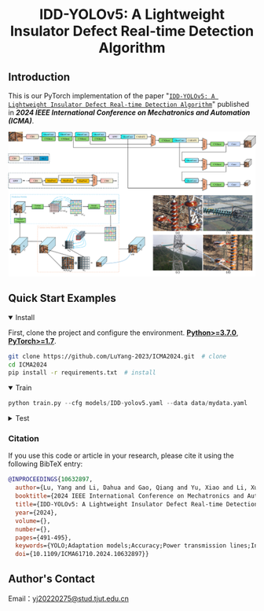 <div align="left">

# <div align="center">IDD-YOLOv5: A Lightweight Insulator Defect Real-time Detection Algorithm</div>

## Introduction
This is our PyTorch implementation of the paper "[`IDD-YOLOv5: A Lightweight Insulator Defect Real-time Detection Algorithm`](https://doi.org/10.1109/icma61710.2024.10632897)" published in ***2024 IEEE International Conference on Mechatronics and Automation (ICMA)***.

<div align="center">
    <img src="IDD-YOLOv5.png" width="1000" alt="IDD-YOLOv5">
</div>

## <div align="left">Quick Start Examples</div>

<details open>
<summary>Install</summary>

First, clone the project and configure the environment.
[**Python>=3.7.0**](https://www.python.org/), [**PyTorch>=1.7**](https://pytorch.org/get-started/locally/).

```bash
git clone https://github.com/LuYang-2023/ICMA2024.git  # clone
cd ICMA2024
pip install -r requirements.txt  # install
```
</details>

<details open>
<summary>Train</summary>



```python
python train.py --cfg models/IDD-yolov5.yaml --data data/mydata.yaml
```
</details>


<details>
<summary>Test</summary>


```bash
python val.py --data data/mydata.yaml --weights best.pt --task test
```
</details>


### Citation
If you use this code or article in your research, please cite it using the following BibTeX entry:

```bibtex
@INPROCEEDINGS{10632897,
  author={Lu, Yang and Li, Dahua and Gao, Qiang and Yu, Xiao and Li, Xuan and Bai, Zhongli},
  booktitle={2024 IEEE International Conference on Mechatronics and Automation (ICMA)}, 
  title={IDD-YOLOv5: A Lightweight Insulator Defect Real-time Detection Algorithm}, 
  year={2024},
  volume={},
  number={},
  pages={491-495},
  keywords={YOLO;Adaptation models;Accuracy;Power transmission lines;Insulators;Real-time systems;Neck;Defect detection;Insulator;Lightweight;Deep learning;YOLOv5},
  doi={10.1109/ICMA61710.2024.10632897}}
```


## Author's Contact
Email：yj20220275@stud.tjut.edu.cn
